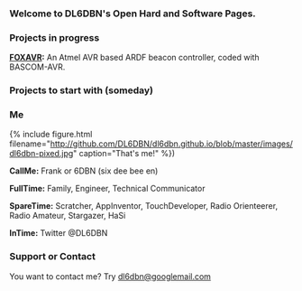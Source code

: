 ### Welcome to DL6DBN's Open Hard and Software Pages.

### Projects in progress

**[FOXAVR](https://github.com/DL6DBN/FOXAVR):** An Atmel AVR based ARDF beacon controller, coded with BASCOM-AVR.

### Projects to start with (someday)

### Me
{% include figure.html filename="http://github.com/DL6DBN/dl6dbn.github.io/blob/master/images/dl6dbn-pixed.jpg" caption="That's me!" %})

**CallMe:**
Frank or 6DBN (six dee bee en)

**FullTime:**
Family, Engineer, Technical Communicator

**SpareTime:**
Scratcher, AppInventor, TouchDeveloper, Radio Orienteerer, Radio Amateur, Stargazer, HaSi

**InTime:**
Twitter @DL6DBN

### Support or Contact
You want to contact me?
Try dl6dbn@googlemail.com
